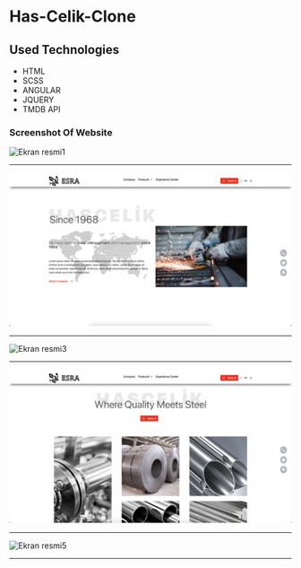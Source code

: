 # Has-Celik-Clone
## Used Technologies 
* HTML
* SCSS
* ANGULAR
* JQUERY
* TMDB API
### Screenshot Of Website 
![Ekran resmi1](https://github.com/CavdarEsra/Has-Celik-Clone/blob/main/steel1.png)

------------------------------------------------------------------------------------
![Ekran resmi2](https://github.com/CavdarEsra/Has-Celik-Clone/blob/main/steel2.png)

------------------------------------------------------------------------------------

![Ekran resmi3](https://github.com/CavdarEsra/Has-Celik-Clone/blob/main/steel3.png)

------------------------------------------------------------------------------------

![Ekran resmi4](https://github.com/CavdarEsra/Has-Celik-Clone/blob/main/steel4.png)

------------------------------------------------------------------------------------

![Ekran resmi5](https://github.com/CavdarEsra/Has-Celik-Clone/blob/main/steel5.png)

------------------------------------------------------------------------------------





